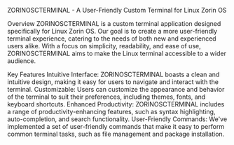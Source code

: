ZORINOSCTERMINAL - A User-Friendly Custom Terminal for Linux Zorin OS

Overview
ZORINOSCTERMINAL is a custom terminal application designed specifically for Linux Zorin OS. Our goal is to create a more user-friendly terminal experience, catering to the needs of both new and experienced users alike. With a focus on simplicity, readability, and ease of use, ZORINOSCTERMINAL aims to make the Linux terminal accessible to a wider audience.

Key Features
Intuitive Interface: ZORINOSCTERMINAL boasts a clean and intuitive design, making it easy for users to navigate and interact with the terminal.
Customizable: Users can customize the appearance and behavior of the terminal to suit their preferences, including themes, fonts, and keyboard shortcuts.
Enhanced Productivity: ZORINOSCTERMINAL includes a range of productivity-enhancing features, such as syntax highlighting, auto-completion, and search functionality.
User-Friendly Commands: We've implemented a set of user-friendly commands that make it easy to perform common terminal tasks, such as file management and package installation.
